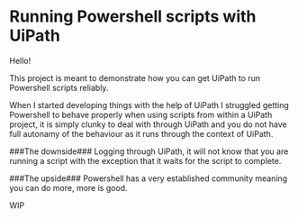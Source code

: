 # Running Powershell scripts with UiPath

Hello!

This project is meant to demonstrate how you can get UiPath to run Powershell scripts reliably.

When I started developing things with the help of UiPath I struggled getting Powershell to behave properly when using scripts from within a UiPath project, it is simply clunky to deal with through UiPath and you do not have full autonamy of the behaviour as it runs through the context of UiPath. 

###The downside###
Logging through UiPath, it will not know that you are running a script with the exception that it waits for the script to complete.

###The upside###
Powershell has a very established community meaning you can do more, more is good.

WIP

